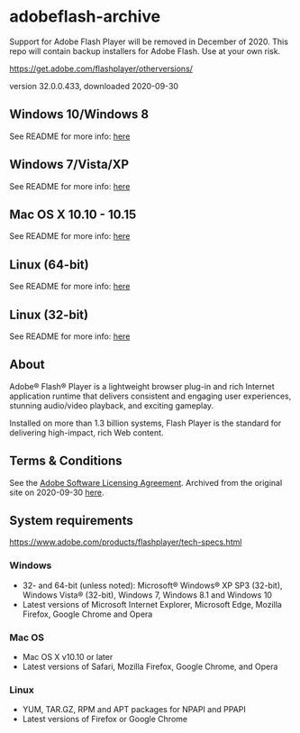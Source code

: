 # adobeflash-archive
Support for Adobe Flash Player will be removed in December of 2020. This repo will contain backup installers for Adobe Flash. Use at your own risk.

https://get.adobe.com/flashplayer/otherversions/

version 32.0.0.433, downloaded 2020-09-30

## Windows 10/Windows 8
See README for more info: [here](https://github.com/7468696e6b/adobeflash-archive/tree/master/windows10_windows8/README.md)

## Windows 7/Vista/XP
See README for more info: [here](https://github.com/7468696e6b/adobeflash-archive/blob/master/windows7_vista_xp/README.md)

## Mac OS X 10.10 - 10.15
See README for more info: [here](https://github.com/7468696e6b/adobeflash-archive/blob/master/macosx10_10-10_15/README.md)

## Linux (64-bit)
See README for more info: [here](https://github.com/7468696e6b/adobeflash-archive/blob/master/linux64bit/README.md)

## Linux (32-bit)
See README for more info: [here](https://github.com/7468696e6b/adobeflash-archive/tree/master/linux32bit/README.md)

## About

Adobe® Flash® Player is a lightweight browser plug-in and rich Internet application runtime that delivers consistent and engaging user experiences, stunning audio/video playback, and exciting gameplay.

Installed on more than 1.3 billion systems, Flash Player is the standard for delivering high-impact, rich Web content.

## Terms & Conditions

See the [Adobe Software Licensing Agreement](https://wwwimages2.adobe.com/www.adobe.com/content/dam/acom/en/legal/licenses-terms/pdf/PlatformClients_PC_WWEULA-en_US-20150407_1357.pdf). Archived from the original site on 2020-09-30 [here](https://github.com/7468696e6b/adobeflash-archive/blob/master/PlatformClients_PC_WWEULA-en_US-20150407_1357.pdf).

## System requirements
https://www.adobe.com/products/flashplayer/tech-specs.html

### Windows
   
 - 32- and 64-bit (unless noted): Microsoft® Windows® XP SP3 (32-bit), Windows Vista® (32-bit), Windows 7, Windows 8.1 and Windows 10
 - Latest versions of Microsoft Internet Explorer, Microsoft Edge, Mozilla Firefox, Google Chrome and Opera

### Mac OS
 
 - Mac OS X v10.10 or later
 - Latest versions of Safari, Mozilla Firefox, Google Chrome, and Opera

### Linux
  
 - YUM, TAR.GZ, RPM and APT packages for NPAPI and PPAPI
 - Latest versions of Firefox or Google Chrome  
